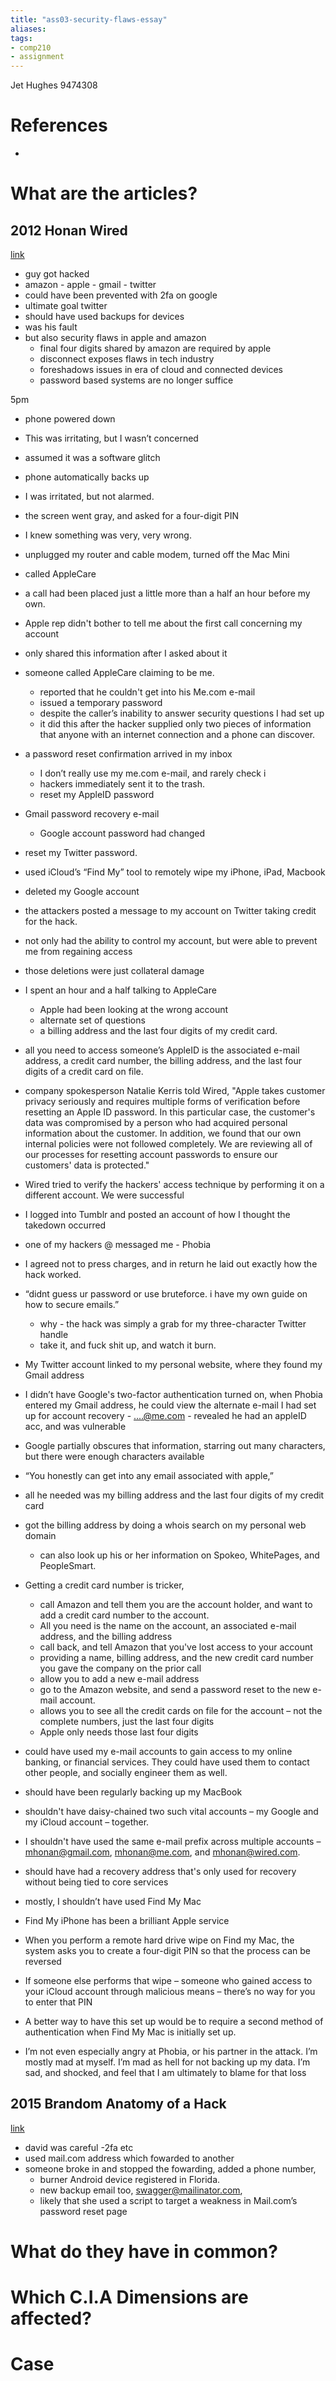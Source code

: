 ```yaml
---
title: "ass03-security-flaws-essay"
aliases: 
tags: 
- comp210
- assignment
---
```


Jet Hughes 9474308

# References
- 

# What are the articles?
## 2012 Honan Wired
[link](https://blackboard.otago.ac.nz/bbcswebdav/pid-2956926-dt-content-rid-18904224_1/xid-18904224_1)

- guy got hacked
- amazon - apple - gmail - twitter
- could have been prevented with 2fa on google
- ultimate goal twitter
- should have used backups for devices
- was his fault
- but also security flaws in apple and amazon
	- final four digits shared by amazon are required by apple
	- disconnect exposes flaws in tech industry
	- foreshadows issues in era of cloud and connected devices
	- password based systems are no longer suffice

5pm 
- phone powered down
- This was irritating, but I wasn’t concerned
- assumed it was a software glitch
- phone automatically backs up
- I was irritated, but not alarmed.
- the screen went gray, and asked for a four-digit PIN
- I knew something was very, very wrong.
- unplugged my router and cable modem, turned off the Mac Mini
- called AppleCare
- a call had been placed just a little more than a half an hour before my own.
- Apple rep didn't bother to tell me about the first call concerning my account
- only shared this information after I asked about it
- someone called AppleCare claiming to be me.
	- reported that he couldn't get into his Me.com e-mail
	- issued a temporary password
	- despite the caller’s inability to answer security questions I had set up
	- it did this after the hacker supplied only two pieces of information that anyone with an internet connection and a phone can discover.
- a password reset confirmation arrived in my inbox
	- I don’t really use my me.com e-mail, and rarely check i
	- hackers immediately sent it to the trash.
	- reset my AppleID password
- Gmail password recovery e-mail
	- Google account password had changed
- reset my Twitter password.
- used iCloud’s “Find My” tool to remotely wipe my iPhone, iPad, Macbook
- deleted my Google account
- the attackers posted a message to my account on Twitter taking credit for the hack.
- not only had the ability to control my account, but were able to prevent me from regaining access
- those deletions were just collateral damage
- I spent an hour and a half talking to AppleCare
	- Apple had been looking at the wrong account
	- alternate set of questions
	- a billing address and the last four digits of my credit card.
- all you need to access someone’s AppleID is the associated e-mail address, a credit card number, the billing address, and the last four digits of a credit card on file.
- company spokesperson Natalie Kerris told Wired, "Apple takes customer privacy seriously and requires multiple forms of verification before resetting an Apple ID password. In this particular case, the customer's data was compromised by a person who had acquired personal information about the customer. In addition, we found that our own internal policies were not followed completely. We are reviewing all of our processes for resetting account passwords to ensure our customers' data is protected."
- Wired tried to verify the hackers' access technique by performing it on a different account. We were successful

- I logged into Tumblr and posted an account of how I thought the takedown occurred
- one of my hackers @ messaged me - Phobia
- I agreed not to press charges, and in return he laid out exactly how the hack worked.
- “didnt guess ur password or use bruteforce. i have my own guide on how to secure emails.”
	- why - the hack was simply a grab for my three-character Twitter handle
	- take it, and fuck shit up, and watch it burn.
- My Twitter account linked to my personal website, where they found my Gmail address
- I didn’t have Google's two-factor authentication turned on, when Phobia entered my Gmail address, he could view the alternate e-mail I had set up for account recovery - ....@me.com - revealed he had an appleID acc, and was vulnerable
- Google partially obscures that information, starring out many characters, but there were enough characters available
- “You honestly can get into any email associated with apple,”
- all he needed was my billing address and the last four digits of my credit card
- got the billing address by doing a whois search on my personal web domain
	- can also look up his or her information on Spokeo, WhitePages, and PeopleSmart.
- Getting a credit card number is tricker,
	- call Amazon and tell them you are the account holder, and want to add a credit card number to the account.
	- All you need is the name on the account, an associated e-mail address, and the billing address
	- call back, and tell Amazon that you've lost access to your account
	- providing a name, billing address, and the new credit card number you gave the company on the prior call
	- allow you to add a new e-mail address
	- go to the Amazon website, and send a password reset to the new e-mail account.
	- allows you to see all the credit cards on file for the account – not the complete numbers, just the last four digits
	- Apple only needs those last four digits
- could have used my e-mail accounts to gain access to my online banking, or financial services. They could have used them to contact other people, and socially engineer them as well.

- should have been regularly backing up my MacBook
- shouldn't have daisy-chained two such vital accounts – my Google and my iCloud account – together.
- I shouldn't have used the same e-mail prefix across multiple accounts – mhonan@gmail.com, mhonan@me.com, and mhonan@wired.com.
- should have had a recovery address that's only used for recovery without being tied to core services
- mostly, I shouldn’t have used Find My Mac
- Find My iPhone has been a brilliant Apple service
- When you perform a remote hard drive wipe on Find my Mac, the system asks you to create a four-digit PIN so that the process can be reversed
- If someone else performs that wipe – someone who gained access to your iCloud account through malicious means – there’s no way for you to enter that PIN
- A better way to have this set up would be to require a second method of authentication when Find My Mac is initially set up.

- I’m not even especially angry at Phobia, or his partner in the attack. I’m mostly mad at myself. I’m mad as hell for not backing up my data. I’m sad, and shocked, and feel that I am ultimately to blame for that loss

## 2015 Brandom Anatomy of a Hack
[link](https://blackboard.otago.ac.nz/bbcswebdav/pid-2956926-dt-content-rid-18904225_1/xid-18904225_1)

- david was careful -2fa etc
- used mail.com address which fowarded to another
- someone broke in and stopped the fowarding, added a phone number, 
	- burner Android device registered in Florida.
	- new backup email too, swagger@mailinator.com,
	- likely that she used a script to target a weakness in Mail.com’s password reset page

# What do they have in common?

# Which C.I.A Dimensions are affected?

# Case